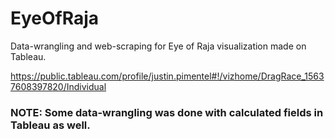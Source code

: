 # EyeOfRaja
Data-wrangling and web-scraping for Eye of Raja visualization made on Tableau. 

https://public.tableau.com/profile/justin.pimentel#!/vizhome/DragRace_15637608397820/Individual

### NOTE: Some data-wrangling was done with calculated fields in Tableau as well. 
